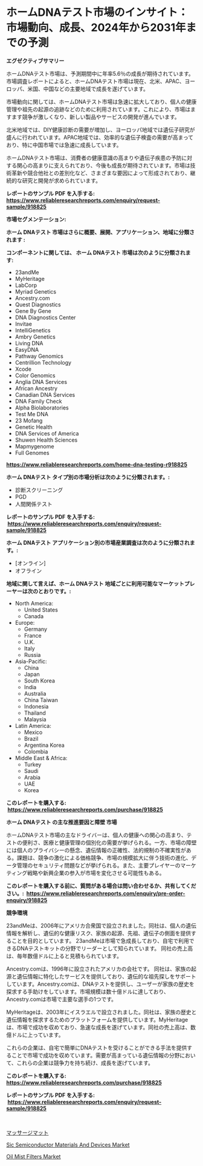 <p><h1>ホームDNAテスト市場のインサイト：市場動向、成長、2024年から2031年までの予測</h1></p><p><strong>エグゼクティブサマリー</strong></p>
<p><p>ホームDNAテスト市場は、予測期間中に年率5.6％の成長が期待されています。市場調査レポートによると、ホームDNAテスト市場は現在、北米、APAC、ヨーロッパ、米国、中国などの主要地域で成長を遂げています。</p><p>市場動向に関しては、ホームDNAテスト市場は急速に拡大しており、個人の健康管理や祖先の起源の追跡などのために利用されています。これにより、市場はますます競争が激しくなり、新しい製品やサービスの開発が進んでいます。</p><p>北米地域では、DIY健康診断の需要が増加し、ヨーロッパ地域では遺伝子研究が盛んに行われています。APAC地域では、効率的な遺伝子検査の需要が高まっており、特に中国市場では急速に成長しています。</p><p>ホームDNAテスト市場は、消費者の健康意識の高まりや遺伝子疾患の予防に対する関心の高まりに支えられており、今後も成長が期待されています。市場は技術革新や競合他社との差別化など、さまざまな要因によって形成されており、継続的な研究と開発が求められています。</p></p>
<p><strong>レポートのサンプル PDF を入手する: <a href="https://www.reliableresearchreports.com/enquiry/request-sample/918825">https://www.reliableresearchreports.com/enquiry/request-sample/918825</a></strong></p>
<p><strong>市場セグメンテーション:</strong></p>
<p><strong> ホーム DNAテスト 市場はさらに概要、展開、アプリケーション、地域に分類されます :</strong></p>
<p><strong>コンポーネントに関しては、 ホーム DNAテスト 市場は次のように分類されます: &nbsp;</strong></p>
<p><ul><li>23andMe</li><li>MyHeritage</li><li>LabCorp</li><li>Myriad Genetics</li><li>Ancestry.com</li><li>Quest Diagnostics</li><li>Gene By Gene</li><li>DNA Diagnostics Center</li><li>Invitae</li><li>IntelliGenetics</li><li>Ambry Genetics</li><li>Living DNA</li><li>EasyDNA</li><li>Pathway Genomics</li><li>Centrillion Technology</li><li>Xcode</li><li>Color Genomics</li><li>Anglia DNA Services</li><li>African Ancestry</li><li>Canadian DNA Services</li><li>DNA Family Check</li><li>Alpha Biolaboratories</li><li>Test Me DNA</li><li>23 Mofang</li><li>Genetic Health</li><li>DNA Services of America</li><li>Shuwen Health Sciences</li><li>Mapmygenome</li><li>Full Genomes</li></ul></p>
<p><strong><a href="https://www.reliableresearchreports.com/home-dna-testing-r918825">https://www.reliableresearchreports.com/home-dna-testing-r918825</a></strong></p>
<p><strong> ホーム DNAテスト タイプ別の市場分析は次のように分類されます。:</strong></p>
<p><ul><li>診断スクリーニング</li><li>PGD</li><li>人間関係テスト</li></ul></p>
<p><strong>レポートのサンプル PDF を入手する: &nbsp;<a href="https://www.reliableresearchreports.com/enquiry/request-sample/918825">https://www.reliableresearchreports.com/enquiry/request-sample/918825</a></strong></p>
<p><strong> ホーム DNAテスト アプリケーション別の市場産業調査は次のように分類されます。:</strong></p>
<p><ul><li>[オンライン]</li><li>オフライン</li></ul></p>
<p><strong>地域に関して言えば、ホーム DNAテスト 地域ごとに利用可能なマーケットプレーヤーは次のとおりです。:</strong></p>
<p><ul>
    <li>
        North America:
        <ul>
            <li>United States</li>
            <li>Canada</li>
        </ul>
    </li>
    <li>
        Europe:
        <ul>
            <li>Germany</li>
            <li>France</li>
            <li>U.K.</li>
            <li>Italy</li>
            <li>Russia</li>
        </ul>
    </li>
    <li>
        Asia-Pacific:
        <ul>
            <li>China</li>
            <li>Japan</li>
            <li>South Korea</li>
            <li>India</li>
            <li>Australia</li>
            <li>China Taiwan</li>
            <li>Indonesia</li>
            <li>Thailand</li>
            <li>Malaysia</li>
        </ul>
    </li>
    <li>
        Latin America:
        <ul>
            <li>Mexico</li>
            <li>Brazil</li>
            <li>Argentina Korea</li>
            <li>Colombia</li>
        </ul>
    </li>
    <li>
        Middle East & Africa:
        <ul>
            <li>Turkey</li>
            <li>Saudi</li>
            <li>Arabia</li>
            <li>UAE</li>
            <li>Korea</li>
        </ul>
    </li>
    </ul></p>
<p><strong>このレポートを購入する: &nbsp;<a href="https://www.reliableresearchreports.com/purchase/918825">https://www.reliableresearchreports.com/purchase/918825</a></strong></p>
<p><strong>ホーム DNAテスト の主な推進要因と障壁 市場</strong></p>
<p><p>ホームDNAテスト市場の主なドライバーは、個人の健康への関心の高まり、テストの便利さ、医療と健康管理の個別化の需要が挙げられる。一方、市場の障壁には個人のプライバシーの懸念、遺伝情報の正確性、法的規制の不確実性がある。課題は、競争の激化による価格競争、市場の規模拡大に伴う技術の進化、データ管理のセキュリティ問題などが挙げられる。また、主要プレイヤーのマーケティング戦略や新興企業の参入が市場を変化させる可能性もある。</p></p>
<p><strong>このレポートを購入する前に、質問がある場合は問い合わせるか、共有してください。:&nbsp; <a href="https://www.reliableresearchreports.com/enquiry/pre-order-enquiry/918825">https://www.reliableresearchreports.com/enquiry/pre-order-enquiry/918825</a></strong></p>
<p><strong>競争環境</strong></p>
<p><p>23andMeは、2006年にアメリカ合衆国で設立されました。同社は、個人の遺伝情報を解析し、遺伝的な健康リスク、家族の起源、先祖、遺伝子の側面を提供することを目的としています。 23andMeは市場で急成長しており、自宅で利用できるDNAテストキットの分野でリーダーとして知られています。 同社の売上高は、毎年数億ドルに上ると見積もられています。</p><p>Ancestry.comは、1996年に設立されたアメリカの会社です。 同社は、家族の起源と遺伝情報に特化したサービスを提供しており、遺伝的な祖先探しをサポートしています。Ancestry.comは、DNAテストを提供し、ユーザーが家族の歴史を探求する手助けをしています。市場規模は数十億ドルに達しており、Ancestry.comは市場で主要な選手の1つです。</p><p>MyHeritageは、2003年にイスラエルで設立されました。同社は、家族の歴史と遺伝情報を探求するためのプラットフォームを提供しています。MyHeritageは、市場で成功を収めており、急速な成長を遂げています。同社の売上高は、数億ドルに上っています。</p><p>これらの企業は、自宅で簡単にDNAテストを受けることができる手法を提供することで市場で成功を収めています。需要が高まっている遺伝情報の分野において、これらの企業は競争力を持ち続け、成長を遂げています。</p></p>
<p><strong>このレポートを購入する: &nbsp; <a href="https://www.reliableresearchreports.com/purchase/918825">https://www.reliableresearchreports.com/purchase/918825</a></strong></p>
<p><strong>レポートのサンプル PDF を入手する: &nbsp;<a href="https://www.reliableresearchreports.com/enquiry/request-sample/918825">https://www.reliableresearchreports.com/enquiry/request-sample/918825</a></strong><strong></strong></p>
<p>&nbsp;</p>
<p><p><a href="https://github.com/SarahFahey88/Market-Research-Report-List-1/blob/main/610186727650.md">マッサージマット</a></p><p><a href="https://pretty-mail-caf.notion.site/Analyzing-Sic-Semiconductor-Materials-And-Devices-Market-Global-Industry-Perspective-and-Forecast--48c3e52aacbc4abfb5399d49d3bcba0d">Sic Semiconductor Materials And Devices Market</a></p><p><a href="https://github.com/okotobwrhuteie/Market-Research-Report-List-2/blob/main/oil-mist-filters-market.md">Oil Mist Filters Market</a></p></p>